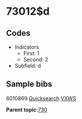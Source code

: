 # 73012$d

## Codes

-   Indicators
    -   First: 1
    -   Second: 2
-   Subfield: d

## Sample bibs

6010869 [Quicksearch](https://search.library.yale.edu/catalog/6010869) [VXWS](http://prodorbis.library.yale.edu:7014/vxws/GetHoldingsService?bibId=6010869)

**Parent topic:**[730](../../tags/730/730.md)

